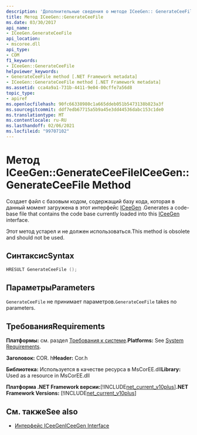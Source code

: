 ```yaml
---
description: 'Дополнительные сведения о методе ICeeGen:: GenerateCeeFile'
title: Метод ICeeGen::GenerateCeeFile
ms.date: 03/30/2017
api_name:
- ICeeGen.GenerateCeeFile
api_location:
- mscoree.dll
api_type:
- COM
f1_keywords:
- ICeeGen::GenerateCeeFile
helpviewer_keywords:
- GenerateCeeFile method [.NET Framework metadata]
- ICeeGen::GenerateCeeFile method [.NET Framework metadata]
ms.assetid: cca4a9a1-731b-4411-9e04-00cffe7a56d8
topic_type:
- apiref
ms.openlocfilehash: 90fc66338980c1a665ddeb051b5473138b823a3f
ms.sourcegitcommit: ddf7edb67715a5b9a45e3dd44536dabc153c1de0
ms.translationtype: MT
ms.contentlocale: ru-RU
ms.lasthandoff: 02/06/2021
ms.locfileid: "99707102"
---
```

# <a name="iceegengenerateceefile-method"></a><span data-ttu-id="ca722-103">Метод ICeeGen::GenerateCeeFile</span><span class="sxs-lookup"><span data-stu-id="ca722-103">ICeeGen::GenerateCeeFile Method</span></span>

<span data-ttu-id="ca722-104">Создает файл с базовым кодом, содержащий базу кода, которая в данный момент загружена в этот интерфейс [ICeeGen](iceegen-interface.md) .</span><span class="sxs-lookup"><span data-stu-id="ca722-104">Generates a code-base file that contains the code base currently loaded into this [ICeeGen](iceegen-interface.md) interface.</span></span>  
  
 <span data-ttu-id="ca722-105">Этот метод устарел и не должен использоваться.</span><span class="sxs-lookup"><span data-stu-id="ca722-105">This method is obsolete and should not be used.</span></span>  
  
## <a name="syntax"></a><span data-ttu-id="ca722-106">Синтаксис</span><span class="sxs-lookup"><span data-stu-id="ca722-106">Syntax</span></span>  
  
```cpp  
HRESULT GenerateCeeFile ();  
```  
  
## <a name="parameters"></a><span data-ttu-id="ca722-107">Параметры</span><span class="sxs-lookup"><span data-stu-id="ca722-107">Parameters</span></span>  

 <span data-ttu-id="ca722-108">`GenerateCeeFile` не принимает параметров.</span><span class="sxs-lookup"><span data-stu-id="ca722-108">`GenerateCeeFile` takes no parameters.</span></span>  
  
## <a name="requirements"></a><span data-ttu-id="ca722-109">Требования</span><span class="sxs-lookup"><span data-stu-id="ca722-109">Requirements</span></span>  

 <span data-ttu-id="ca722-110">**Платформы:** см. раздел [Требования к системе](../../get-started/system-requirements.md).</span><span class="sxs-lookup"><span data-stu-id="ca722-110">**Platforms:** See [System Requirements](../../get-started/system-requirements.md).</span></span>  
  
 <span data-ttu-id="ca722-111">**Заголовок:** COR. h</span><span class="sxs-lookup"><span data-stu-id="ca722-111">**Header:** Cor.h</span></span>  
  
 <span data-ttu-id="ca722-112">**Библиотека:** Используется в качестве ресурса в MsCorEE.dll</span><span class="sxs-lookup"><span data-stu-id="ca722-112">**Library:** Used as a resource in MsCorEE.dll</span></span>  
  
 <span data-ttu-id="ca722-113">**Платформа .NET Framework версии:**[!INCLUDE[net_current_v10plus](../../../../includes/net-current-v10plus-md.md)]</span><span class="sxs-lookup"><span data-stu-id="ca722-113">**.NET Framework Versions:** [!INCLUDE[net_current_v10plus](../../../../includes/net-current-v10plus-md.md)]</span></span>  
  
## <a name="see-also"></a><span data-ttu-id="ca722-114">См. также</span><span class="sxs-lookup"><span data-stu-id="ca722-114">See also</span></span>

- [<span data-ttu-id="ca722-115">Интерфейс ICeeGen</span><span class="sxs-lookup"><span data-stu-id="ca722-115">ICeeGen Interface</span></span>](iceegen-interface.md)
